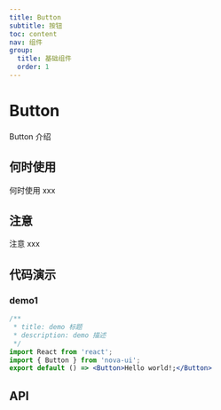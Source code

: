 ```yaml
---
title: Button
subtitle: 按钮
toc: content
nav: 组件
group:
  title: 基础组件
  order: 1
---
```


# Button
Button 介绍
## 何时使用
何时使用 xxx

## 注意
注意 xxx

## 代码演示
### demo1
<code src="./demo/basic.tsx"></code>

```jsx
/**
 * title: demo 标题
 * description: demo 描述
 */
import React from 'react';
import { Button } from 'nova-ui';
export default () => <Button>Hello world!;</Button>
```

## API